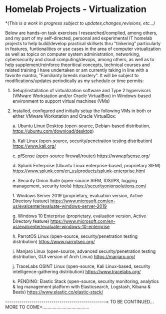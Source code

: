 # Homelab Projects - Virtualization
*(*This is a work in progress subject to updates,changes,revisions, etc...)*

Below are hands-on task exercises I researched/complied, among others, and my part of my self-directed, personal and experimental IT homelab projects to help build/develop practical skillsets thru "tinkering" particularly in features, funtionalities or use cases in the area of computer virtualization as well as topics on computer system administration, networking, cybersecurity and cloud computing/devops, among others, as well as to help supplement/reinforce theoritical concepts, technical courses and related training I have undertaken or am currently taking in line with a favorite mantra, "Familiarity breeds mastery". It will be subject to modifications/updates periodically as my schedule or time permits:

1) Setup/installation of virtualization software and Type 2 hypervisors (VMware Workstation and/or Oracle VirtualBox) in Windows-based environment to support virtual machines (VMs)

2) Installed, configured and initially setup the following VMs in both or either VMware Workstation and Oracle VirtualBox:

   a. Ubuntu Linux Desktop (open-source, Debian-based distribution, https://ubuntu.com/download/desktop)

   b. Kali Linux (open-source, security/penetration testing distribution) https://www.kali.org/

   c. pfSense (open-source firewall/router) https://www.pfsense.org/

   d. Splunk Enterprise (Ubuntu Linux enterprise-based, proprietary SIEM) https://www.splunk.com/en_us/products/splunk-enterprise.html

   e. Security Onion Suite (open-source SIEM, IDS/IPS, logging management, security tools) https://securityonionsolutions.com/

   f. Windows Server 2019 (proprietary, evaluation version, Active Directory feature) https://www.microsoft.com/en-us/evalcenter/evaluate-windows-server-2019

   g. Windows 10 Enterprise (proprietary, evaluation version, Active Directory feature) https://www.microsoft.com/en-us/evalcenter/evaluate-windows-10-enterprise

   h. ParrotOS Linux (open-source, security/penetration testing distribution) https://www.parrotsec.org/

   i. Manjaro Linux (open-source, advanced security/penetration testing distribution, GUI version of Arch Linux) https://manjaro.org/

   j. TraceLabs OSINT Linux (open-source, Kali Linux-based, security intelligence-gathering distribution) https://www.tracelabs.org/

   k. PENDING: Elastic Stack (open-source, security monitoring, analytics & log management platform with Elasticsearch, Logstash, Kibana & Beats)                             https://www.elastic.co/elastic-stack/
   
   
--------------------------------------------------< TO BE CONTINUED... MORE TO COME>.....................................
